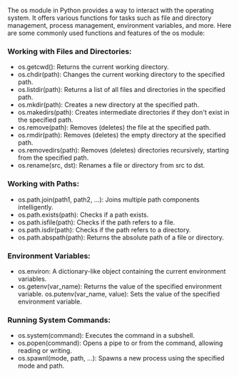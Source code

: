 The os module in Python provides a way to interact with the operating system. It offers various functions for tasks such as file and directory management, process management, environment variables, and more. Here are some commonly used functions and features of the os module:

### Working with Files and Directories:

* os.getcwd(): Returns the current working directory.
* os.chdir(path): Changes the current working directory to the specified path.
* os.listdir(path): Returns a list of all files and directories in the specified path.
* os.mkdir(path): Creates a new directory at the specified path.
* os.makedirs(path): Creates intermediate directories if they don't exist in the specified path.
* os.remove(path): Removes (deletes) the file at the specified path.
* os.rmdir(path): Removes (deletes) the empty directory at the specified path.
* os.removedirs(path): Removes (deletes) directories recursively, starting from the specified path.
* os.rename(src, dst): Renames a file or directory from src to dst.
### Working with Paths:

* os.path.join(path1, path2, ...): Joins multiple path components intelligently.
* os.path.exists(path): Checks if a path exists.
* os.path.isfile(path): Checks if the path refers to a file.
* os.path.isdir(path): Checks if the path refers to a directory.
* os.path.abspath(path): Returns the absolute path of a file or directory.
### Environment Variables:

* os.environ: A dictionary-like object containing the current environment variables.
* os.getenv(var_name): Returns the value of the specified environment variable.
os.putenv(var_name, value): Sets the value of the specified environment variable.
### Running System Commands:

* os.system(command): Executes the command in a subshell.
* os.popen(command): Opens a pipe to or from the command, allowing reading or writing.
* os.spawnl(mode, path, ...): Spawns a new process using the specified mode and path.